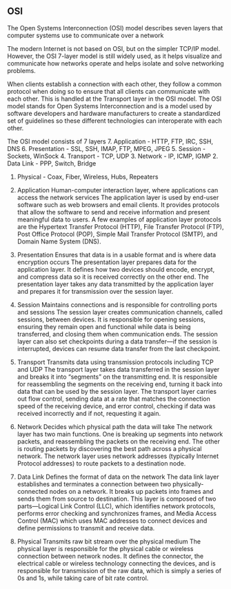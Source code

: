 ## OSI

The Open Systems Interconnection (OSI) model describes seven layers that computer systems use to communicate over a network

The modern Internet is not based on OSI, but on the simpler TCP/IP model. However, the OSI 7-layer model is still widely used, as it helps visualize and communicate how networks operate and helps isolate and solve networking problems.

When clients establish a connection with each other, they follow a common protocol when doing so to ensure that all clients can communicate with each other. This is handled at the Transport layer in the OSI model. The OSI model stands for Open Systems Interconnection and is a model used by software developers and hardware manufacturers to create a standardized set of guidelines so these different technologies can interoperate with each other.

The OSI model consists of 7 layers
7. Application - HTTP, FTP, IRC, SSH, DNS
6. Presentation - SSL, SSH, IMAP, FTP, MPEG, JPEG
5. Session - Sockets, WinSock
4. Transport - TCP, UDP
3. Network - IP, ICMP, IGMP
2. Data Link - PPP, Switch, Bridge
1. Physical - Coax, Fiber, Wireless, Hubs, Repeaters

7. Application
Human-computer interaction layer, where applications can access the network services
The application layer is used by end-user software such as web browsers and email clients. It provides protocols that allow the software to send and receive information and present meaningful data to users. A few examples of application layer protocols are the Hypertext Transfer Protocol (HTTP), File Transfer Protocol (FTP), Post Office Protocol (POP), Simple Mail Transfer Protocol (SMTP), and Domain Name System (DNS).

6. Presentation
Ensures that data is in a usable format and is where data encryption occurs
The presentation layer prepares data for the application layer. It defines how two devices should encode, encrypt, and compress data so it is received correctly on the other end. The presentation layer takes any data transmitted by the application layer and prepares it for transmission over the session layer.

5. Session
Maintains connections and is responsible for controlling ports and sessions
The session layer creates communication channels, called sessions, between devices. It is responsible for opening sessions, ensuring they remain open and functional while data is being transferred, and closing them when communication ends. The session layer can also set checkpoints during a data transfer—if the session is interrupted, devices can resume data transfer from the last checkpoint.

4. Transport
Transmits data using transmission protocols including TCP and UDP
The transport layer takes data transferred in the session layer and breaks it into “segments” on the transmitting end. It is responsible for reassembling the segments on the receiving end, turning it back into data that can be used by the session layer. The transport layer carries out flow control, sending data at a rate that matches the connection speed of the receiving device, and error control, checking if data was received incorrectly and if not, requesting it again.

3. Network
Decides which physical path the data will take
The network layer has two main functions. One is breaking up segments into network packets, and reassembling the packets on the receiving end. The other is routing packets by discovering the best path across a physical network. The network layer uses network addresses (typically Internet Protocol addresses) to route packets to a destination node.

2. Data Link
Defines the format of data on the network
The data link layer establishes and terminates a connection between two physically-connected nodes on a network. It breaks up packets into frames and sends them from source to destination. This layer is composed of two parts—Logical Link Control (LLC), which identifies network protocols, performs error checking and synchronizes frames, and Media Access Control (MAC) which uses MAC addresses to connect devices and define permissions to transmit and receive data.

1. Physical
Transmits raw bit stream over the physical medium
The physical layer is responsible for the physical cable or wireless connection between network nodes. It defines the connector, the electrical cable or wireless technology connecting the devices, and is responsible for transmission of the raw data, which is simply a series of 0s and 1s, while taking care of bit rate control.
